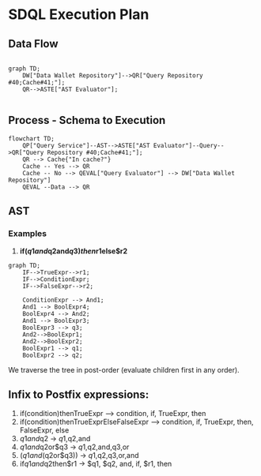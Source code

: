 # SDQL Execution Plan

## Data Flow

```mermaid

graph TD;
    DW["Data Wallet Repository"]-->QR["Query Repository #40;Cache#41;"];
    QR-->ASTE["AST Evaluator"];
    
```

## Process - Schema to Execution

```mermaid
flowchart TD;
    QP["Query Service"]--AST-->ASTE["AST Evaluator"]--Query-->QR["Query Repository #40;Cache#41;"];
    QR --> Cache{"In cache?"}
    Cache -- Yes --> QR
    Cache -- No --> QEVAL["Query Evaluator"] --> DW["Data Wallet Repository"]
    QEVAL --Data --> QR
```


## AST

### Examples
1. **if($q1and$q2and$q3)then$r1else$r2**

```mermaid
graph TD;
    IF-->TrueExpr-->r1;
    IF-->ConditionExpr;
    IF-->FalseExpr-->r2;

    ConditionExpr --> And1;
    And1 --> BoolExpr4;
    BoolExpr4 --> And2;
    And1 --> BoolExpr3;
    BoolExpr3 --> q3;
    And2-->BoolExpr1;
    And2-->BoolExpr2;
    BoolExpr1 --> q1;
    BoolExpr2 --> q2;

```

We traverse the tree in post-order (evaluate children first in any order).


## Infix to Postfix expressions:

1. if(condition)thenTrueExpr --> condition, if, TrueExpr, then
2. if(condition)thenTrueExprElseFalseExpr --> condition, if, TrueExpr, then, FalseExpr, else
3. $q1and$q2 -> $q1,$q2,and
4. $q1and$q2or$q3 -> $q1,$q2,and,q3,or
5. ($q1and($q2or$q3)) -> $q1,$q2,q3,or,and
6. if$q1and$q2then$r1 -> $q1, $q2, and, if, $r1, then